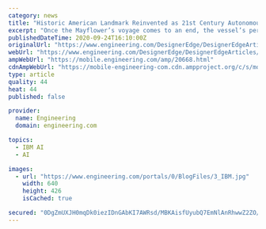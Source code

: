 ```yaml
---
category: news
title: "Historic American Landmark Reinvented as 21st Century Autonomous Ship"
excerpt: "Once the Mayflower’s voyage comes to an end, the vessel’s performance data will be analyzed with IBM’s Watson AI to give insight into how the vessel overcame real-life obstacles. This will help build the future of AI code for autonomous ships and ..."
publishedDateTime: 2020-09-24T16:10:00Z
originalUrl: "https://www.engineering.com/DesignerEdge/DesignerEdgeArticles/ArticleID/20668/Historic-American-Landmark-Reinvented-as-21st-Century-Autonomous-Ship.aspx"
webUrl: "https://www.engineering.com/DesignerEdge/DesignerEdgeArticles/ArticleID/20668/Historic-American-Landmark-Reinvented-as-21st-Century-Autonomous-Ship.aspx"
ampWebUrl: "https://mobile.engineering.com/amp/20668.html"
cdnAmpWebUrl: "https://mobile-engineering-com.cdn.ampproject.org/c/s/mobile.engineering.com/amp/20668.html"
type: article
quality: 44
heat: 44
published: false

provider:
  name: Engineering
  domain: engineering.com

topics:
  - IBM AI
  - AI

images:
  - url: "https://www.engineering.com/portals/0/BlogFiles/3_IBM.jpg"
    width: 640
    height: 426
    isCached: true

secured: "0DgZmUXJH0mqDk0iezIDnGAbKI7AWRsd/MBKAisfUyubQ7EmNlAnRhwwZ2ZO/6kDzqGq0rwHVdPk4BAxbF5B4JI35WUe3vAxQnkHxc2dKuqs/hEXeYHraVw6eDqoCGeYNAeSVyoQUg2dFtZO7Jz+RfQo/WA23PCp4RC4buMzRVA+e7Fnh0egYz8XeYIjzEnHQR2AD7htSvSV2XX4fps0hZYYnWG9gTr99O4curaJB5dxoJZFVIuZfspTfrsYSZVq1NG0hLiHwInadeKuulb79ul2ZFpHkKRcw/2g7iRj+u30bqTLdr4pdml6VchUT1BexsKPLl2sD61yxkLm7CL8ByZlC882gezrcnrZZwg6Sqg=;XODJC3Aav4huFcCcVLDqzw=="
---
```


